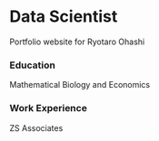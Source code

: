 # Data Scientist
Portfolio website for Ryotaro Ohashi

### Education 
Mathematical Biology and Economics

### Work Experience
ZS Associates
